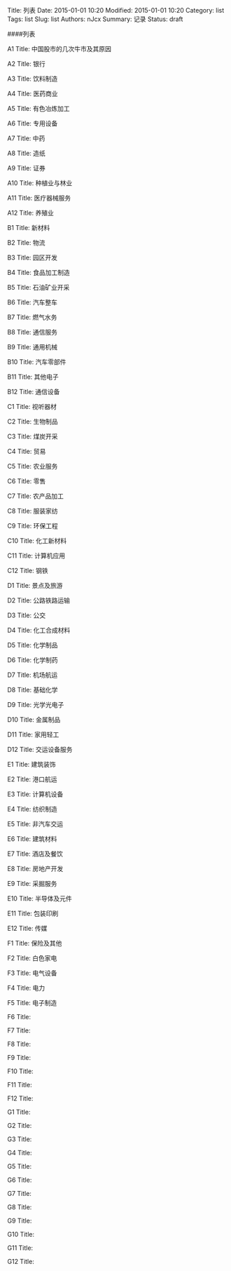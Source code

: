 Title: 列表
Date: 2015-01-01 10:20
Modified: 2015-01-01 10:20
Category: list
Tags: list
Slug: list
Authors: nJcx
Summary: 记录
Status: draft

####列表

A1  Title: 中国股市的几次牛市及其原因

A2  Title: 银行

A3  Title: 饮料制造

A4  Title: 医药商业

A5  Title: 有色冶炼加工

A6  Title: 专用设备

A7  Title: 中药

A8  Title: 造纸

A9  Title: 证券

A10  Title: 种植业与林业

A11  Title: 医疗器械服务

A12 Title: 养殖业

B1  Title: 新材料

B2  Title: 物流

B3  Title: 园区开发

B4  Title: 食品加工制造

B5  Title: 石油矿业开采

B6  Title: 汽车整车

B7  Title: 燃气水务

B8  Title: 通信服务

B9  Title: 通用机械

B10  Title: 汽车零部件

B11  Title: 其他电子

B12  Title: 通信设备

C1  Title: 视听器材

C2  Title: 生物制品

C3  Title: 煤炭开采

C4  Title: 贸易

C5  Title: 农业服务

C6  Title: 零售

C7  Title: 农产品加工

C8  Title: 服装家纺

C9  Title: 环保工程

C10  Title: 化工新材料

C11  Title: 计算机应用

C12 Title: 钢铁

D1  Title: 景点及旅游

D2  Title: 公路铁路运输

D3  Title: 公交
 
D4  Title: 化工合成材料

D5  Title: 化学制品

D6  Title: 化学制药

D7  Title: 机场航运

D8  Title: 基础化学

D9  Title: 光学光电子

D10  Title: 金属制品

D11  Title: 家用轻工

D12 Title: 交运设备服务


E1  Title:  建筑装饰

E2  Title:  港口航运

E3  Title: 计算机设备

E4  Title: 纺织制造

E5  Title: 非汽车交运

E6  Title: 建筑材料

E7  Title: 酒店及餐饮

E8  Title: 房地产开发

E9  Title: 采掘服务

E10  Title: 半导体及元件

E11  Title: 包装印刷

E12 Title: 传媒


F1  Title: 保险及其他

F2  Title: 白色家电

F3  Title: 电气设备

F4  Title: 电力

F5  Title: 电子制造

F6  Title: 

F7  Title: 

F8  Title: 

F9  Title: 

F10  Title: 

F11  Title: 

F12 Title: 


G1  Title: 

G2  Title: 

G3  Title: 

G4  Title: 

G5  Title: 

G6  Title: 

G7  Title: 

G8  Title: 

G9  Title: 

G10  Title: 

G11  Title: 

G12 Title: 